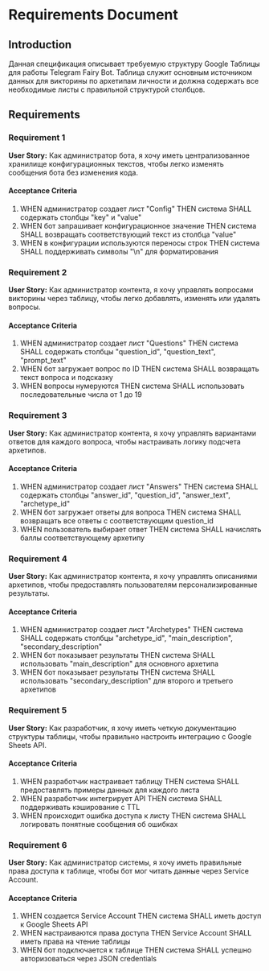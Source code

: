 # Requirements Document

## Introduction

Данная спецификация описывает требуемую структуру Google Таблицы для работы Telegram Fairy Bot. Таблица служит основным источником данных для викторины по архетипам личности и должна содержать все необходимые листы с правильной структурой столбцов.

## Requirements

### Requirement 1

**User Story:** Как администратор бота, я хочу иметь централизованное хранилище конфигурационных текстов, чтобы легко изменять сообщения бота без изменения кода.

#### Acceptance Criteria

1. WHEN администратор создает лист "Config" THEN система SHALL содержать столбцы "key" и "value"
2. WHEN бот запрашивает конфигурационное значение THEN система SHALL возвращать соответствующий текст из столбца "value"
3. WHEN в конфигурации используются переносы строк THEN система SHALL поддерживать символы "\\n" для форматирования

### Requirement 2

**User Story:** Как администратор контента, я хочу управлять вопросами викторины через таблицу, чтобы легко добавлять, изменять или удалять вопросы.

#### Acceptance Criteria

1. WHEN администратор создает лист "Questions" THEN система SHALL содержать столбцы "question_id", "question_text", "prompt_text"
2. WHEN бот загружает вопрос по ID THEN система SHALL возвращать текст вопроса и подсказку
3. WHEN вопросы нумеруются THEN система SHALL использовать последовательные числа от 1 до 19

### Requirement 3

**User Story:** Как администратор контента, я хочу управлять вариантами ответов для каждого вопроса, чтобы настраивать логику подсчета архетипов.

#### Acceptance Criteria

1. WHEN администратор создает лист "Answers" THEN система SHALL содержать столбцы "answer_id", "question_id", "answer_text", "archetype_id"
2. WHEN бот загружает ответы для вопроса THEN система SHALL возвращать все ответы с соответствующим question_id
3. WHEN пользователь выбирает ответ THEN система SHALL начислять баллы соответствующему архетипу

### Requirement 4

**User Story:** Как администратор контента, я хочу управлять описаниями архетипов, чтобы предоставлять пользователям персонализированные результаты.

#### Acceptance Criteria

1. WHEN администратор создает лист "Archetypes" THEN система SHALL содержать столбцы "archetype_id", "main_description", "secondary_description"
2. WHEN бот показывает результаты THEN система SHALL использовать "main_description" для основного архетипа
3. WHEN бот показывает результаты THEN система SHALL использовать "secondary_description" для второго и третьего архетипов

### Requirement 5

**User Story:** Как разработчик, я хочу иметь четкую документацию структуры таблицы, чтобы правильно настроить интеграцию с Google Sheets API.

#### Acceptance Criteria

1. WHEN разработчик настраивает таблицу THEN система SHALL предоставлять примеры данных для каждого листа
2. WHEN разработчик интегрирует API THEN система SHALL поддерживать кэширование с TTL
3. WHEN происходит ошибка доступа к листу THEN система SHALL логировать понятные сообщения об ошибках

### Requirement 6

**User Story:** Как администратор системы, я хочу иметь правильные права доступа к таблице, чтобы бот мог читать данные через Service Account.

#### Acceptance Criteria

1. WHEN создается Service Account THEN система SHALL иметь доступ к Google Sheets API
2. WHEN настраиваются права доступа THEN Service Account SHALL иметь права на чтение таблицы
3. WHEN бот подключается к таблице THEN система SHALL успешно авторизоваться через JSON credentials